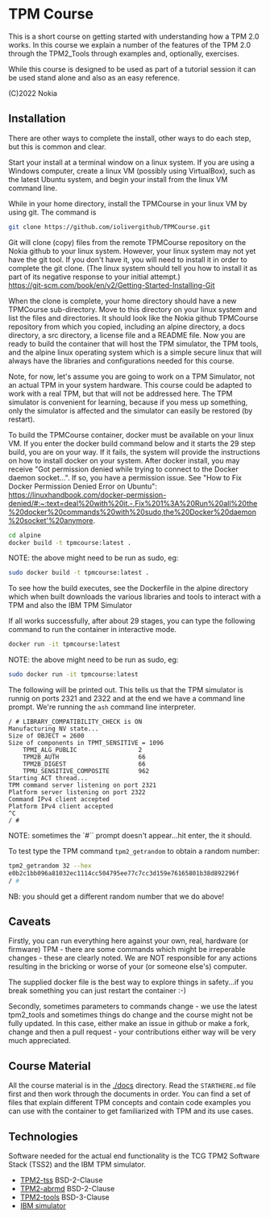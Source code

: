 # TPM Course

This is a short course on getting started with understanding how a TPM 2.0 works. In this course we explain a number of the features of the TPM 2.0 through the TPM2_Tools through examples and, optionally, exercises.

While this course is designed to be used as part of a tutorial session it can be used stand alone and also as an easy reference.

(C)2022 Nokia

## Installation

There are other ways to complete the install, other ways to do each step, but this is common and clear.

Start your install at a terminal window on a linux system.  If you are using a Windows computer, create a linux VM (possibly using VirtualBox), such as the latest Ubuntu system, and begin your install from the linux VM command line.

While in your home directory, install the TPMCourse in your linux VM by using git.  The command is

```bash
git clone https://github.com/iolivergithub/TPMCourse.git
```

Git will clone (copy) files from the remote TPMCourse repository on the Nokia github to your linux system.  However, your linux system may not yet have the git tool.  If you don't have it, you will need to install it in order to complete the git clone. (The linux system should tell you how to install it as part of its negative response to your initial attempt.)  
https://git-scm.com/book/en/v2/Getting-Started-Installing-Git

When the clone is complete, your home directory should have a new TPMCourse sub-directory.  Move to this directory on your linux system and list the files and directories. It should look like the Nokia github TPMCourse repository from which you copied, including an alpine directory, a docs directory, a src directory, a license file and a README file.  Now you are ready to build the container that will host the TPM simulator, the TPM tools, and the alpine linux operating system which is a simple secure linux that will always have the libraries and configurations needed for this course. 

Note, for now, let's assume you are going to work on a TPM Simulator, not an actual TPM in your system hardware.  This course could be adapted to work with a real TPM, but that will not be addressed here.  The TPM simulator is convenient for learning, because if you mess up something, only the simulator is affected and the simulator can easily be restored (by restart). 

To build the TPMCourse container, docker must be available on your linux VM.  If you enter the docker build command below and it starts the 29 step build, you are on your way.  If it fails, the system will provide the instructions on how to install docker on your system.  After docker install, you may receive "Got permission denied while trying to connect to the Docker daemon socket...".  If so, you have a permission issue.  See "How to Fix Docker Permission Denied Error on Ubuntu":
https://linuxhandbook.com/docker-permission-denied/#:~:text=deal%20with%20it.-,Fix%201%3A%20Run%20all%20the%20docker%20commands%20with%20sudo,the%20Docker%20daemon%20socket'%20anymore.


```bash
cd alpine
docker build -t tpmcourse:latest .
```

NOTE: the above might need to be run as sudo, eg:

```bash
sudo docker build -t tpmcourse:latest .
```


To see how the build executes, see the Dockerfile in the alpine directory which when built downloads the various libraries and tools to interact with a TPM and also the IBM TPM Simulator

If all works successfully, after about 29 stages, you can type the following command to run the container in interactive mode.

```bash
docker run -it tpmcourse:latest
```

NOTE: the above might need to be run as sudo, eg:

```bash
sudo docker run -it tpmcourse:latest
```


The following will be printed out. This tells us that the TPM simulator is runnig on ports 2321 and 2322 and at the end we have a command line prompt. We're running the `ash` command line interpreter.

```
/ # LIBRARY_COMPATIBILITY_CHECK is ON
Manufacturing NV state...
Size of OBJECT = 2600
Size of components in TPMT_SENSITIVE = 1096
    TPMI_ALG_PUBLIC                 2
    TPM2B_AUTH                      66
    TPM2B_DIGEST                    66
    TPMU_SENSITIVE_COMPOSITE        962
Starting ACT thread...
TPM command server listening on port 2321
Platform server listening on port 2322
Command IPv4 client accepted
Platform IPv4 client accepted
^C
/ # 
```

NOTE: sometimes the `#`` prompt doesn't appear...hit enter, the it should.

To test type the TPM command `tpm2_getrandom` to obtain a random number:

```bash
tpm2_getrandom 32 --hex
e0b2c1bb096a81032ec1114cc504795ee77c7cc3d159e76165801b38d892296f
/ # 
```

NB: you should get a different random number that we do above!

## Caveats

Firstly, you can run everything here against your own, real, hardware (or firmware) TPM - there are some commands which might be irreperable changes - these are clearly noted. We are NOT responsible for any actions resulting in the bricking or worse of your (or someone else's) computer.

The supplied docker file is the best way to explore things in safety...if you break something you can just restart the container :-)

Secondly, sometimes parameters to commands change - we use the latest tpm2_tools and sometimes things do change and the course might not be fully updated. In this case, either make an issue in github or make a fork, change and then a pull request - your contributions either way will be very much appreciated.


## Course Material

All the course material is in the [./docs](./docs) directory. Read the `STARTHERE.md` file first and then work through the documents in order. You can find a set of files that explain different TPM concepts and contain code examples you can use with the container to get familiarized with TPM and its use cases.


## Technologies

Software needed for the actual end functionality is the TCG TPM2 Software Stack
(TSS2) and the IBM TPM simulator.

*  [TPM2-tss](https://github.com/tpm2-software/tpm2-tss) BSD-2-Clause
*  [TPM2-abrmd](https://github.com/tpm2-software/tpm2-abrmd) BSD-2-Clause
*  [TPM2-tools](https://github.com/tpm2-software/tpm2-tools) BSD-3-Clause
*  [IBM simulator](./licenses/LICENSE-ibm-tpm-simulator)


